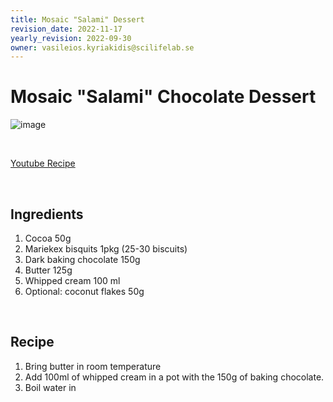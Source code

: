 ```yaml
---
title: Mosaic "Salami" Dessert
revision_date: 2022-11-17
yearly_revision: 2022-09-30
owner: vasileios.kyriakidis@scilifelab.se
---
```


# Mosaic "Salami" Chocolate Dessert

![image](https://user-images.githubusercontent.com/25936616/142201796-268839b9-1bd7-45ed-90bf-e3fb8dcb3658.png)

<br>

[Youtube Recipe](https://www.youtube.com/watch?v=O3Tk-RcVZXo&ab_channel=%CE%86%CE%BA%CE%B7%CF%82%CE%A0%CE%B5%CF%84%CF%81%CE%B5%CF%84%CE%B6%CE%AF%CE%BA%CE%B7%CF%82)
 
<br>

## Ingredients
1. Cocoa 50g
2. Mariekex bisquits 1pkg (25-30 biscuits)
3. Dark baking chocolate 150g
4. Butter 125g
5. Whipped cream 100 ml 
6. Optional: coconut flakes 50g
<br>

## Recipe

1. Bring butter in room temperature
2. Add 100ml of whipped cream in a pot with the 150g of baking chocolate. 
3. Boil water in 